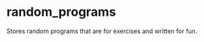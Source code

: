 random_programs
===============

Stores random programs that are for exercises and written for fun.
